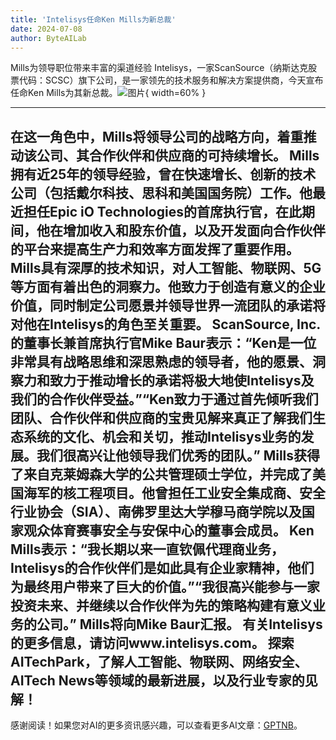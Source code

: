 ```yaml
---
title: 'Intelisys任命Ken Mills为新总裁'
date: 2024-07-08
author: ByteAILab
---
```


Mills为领导职位带来丰富的渠道经验
Intelisys，一家ScanSource（纳斯达克股票代码：SCSC）旗下公司，是一家领先的技术服务和解决方案提供商，今天宣布任命Ken Mills为其新总裁。![图片](https://ai-techpark.com/wp-content/uploads/2024/07/Intelisys-960x540.jpg){ width=60% }

---
在这一角色中，Mills将领导公司的战略方向，着重推动该公司、其合作伙伴和供应商的可持续增长。
Mills拥有近25年的领导经验，曾在快速增长、创新的技术公司（包括戴尔科技、思科和美国国务院）工作。他最近担任Epic iO Technologies的首席执行官，在此期间，他在增加收入和股东价值，以及开发面向合作伙伴的平台来提高生产力和效率方面发挥了重要作用。Mills具有深厚的技术知识，对人工智能、物联网、5G等方面有着出色的洞察力。他致力于创造有意义的企业价值，同时制定公司愿景并领导世界一流团队的承诺将对他在Intelisys的角色至关重要。
ScanSource, Inc.的董事长兼首席执行官Mike Baur表示：“Ken是一位非常具有战略思维和深思熟虑的领导者，他的愿景、洞察力和致力于推动增长的承诺将极大地使Intelisys及我们的合作伙伴受益。”“Ken致力于通过首先倾听我们团队、合作伙伴和供应商的宝贵见解来真正了解我们生态系统的文化、机会和关切，推动Intelisys业务的发展。我们很高兴让他领导我们优秀的团队。”
Mills获得了来自克莱姆森大学的公共管理硕士学位，并完成了美国海军的核工程项目。他曾担任工业安全集成商、安全行业协会（SIA）、南佛罗里达大学穆马商学院以及国家观众体育赛事安全与安保中心的董事会成员。
Ken Mills表示：“我长期以来一直钦佩代理商业务，Intelisys的合作伙伴们是如此具有企业家精神，他们为最终用户带来了巨大的价值。”“我很高兴能参与一家投资未来、并继续以合作伙伴为先的策略构建有意义业务的公司。”
Mills将向Mike Baur汇报。
有关Intelisys的更多信息，请访问www.intelisys.com。
探索AITechPark，了解人工智能、物联网、网络安全、AITech News等领域的最新进展，以及行业专家的见解！
---
感谢阅读！如果您对AI的更多资讯感兴趣，可以查看更多AI文章：[GPTNB](https://gptnb.com)。